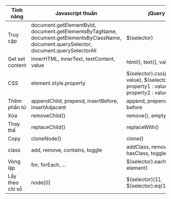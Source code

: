 | Tính năng | Javascript thuần | jQuery |
| --- | --- | --- |
| Truy cập | document.getElementById, document.getElementsByTagName, document.getElementsByClassName, document.querySelector, document.querySelectorAll | $(selector) |
| Get set content| innerHTML, innerText, textContent, value| html(), text(), val()|
| CSS | element.style.property | \$(selector).css(property, value), \$(selector).css({ property1 : value1, property2 : value2})|
| Thêm phần tử | appendChild, prepend, insertBefore, insertAdjacent| append, prepend, after, before|
| Xóa | removeChild() | remove(), empty() |
| Thay thế | replaceChild() | replaceWith() |
| Copy | cloneNode() | clone() |
| class| add, remove, contains, toggle| addClass, removeClass, hasClass, toggleClass |
| Vòng lặp | for, forEach, ...| $(selector).each(index, element) |
| Lấy theo chỉ số | node[0]| \$(selector)[1], \$(selector).eq(1) |